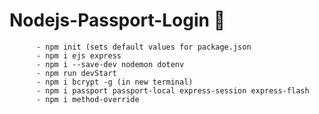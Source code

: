 # Nodejs-Passport-Login :page_with_curl:
 

          - npm init (sets default values for package.json 
          - npm i ejs express
          - npm i --save-dev nodemon dotenv 
          - npm run devStart
          - npm i bcrypt -g (in new terminal)
          - npm i passport passport-local express-session express-flash 
          - npm i method-override 







